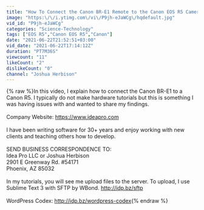 ```yaml
---
title: "How To Connect the Canon BR-E1 Remote to the Canon EOS R5 Camera"
image: "https:\/\/i.ytimg.com\/vi\/P9jh-eJaWCg\/hqdefault.jpg"
vid_id: "P9jh-eJaWCg"
categories: "Science-Technology"
tags: ["EOS R5","Canon EOS R5","Canon"]
date: "2021-06-22T21:52:51+03:00"
vid_date: "2021-06-22T17:14:12Z"
duration: "PT7M36S"
viewcount: "11"
likeCount: "2"
dislikeCount: "0"
channel: "Joshua Herbison"
---
```

{% raw %}In this video, I explain how to connect the Canon BR-E1 to a Canon R5. I typically do not make hardware tutorials but this is something I was having issues with and wanted to share my findings.<br /><br />Company Website: <a rel="nofollow" target="blank" href="https://www.ideapro.com">https://www.ideapro.com</a><br /><br />I have been writing software for 30+ years and enjoy working with new clients and teaching others how to develop.<br /><br />SEND BUSINESS CORRESPONDENCE TO:<br />Idea Pro LLC or Joshua Herbison<br />2901 E Greenway Rd. #54171<br />Phoenix, AZ 85032<br /><br />In my tutorials, you will see me upload files to the server. To upload, I use Sublime Text 3 with SFTP by WBond. <a rel="nofollow" target="blank" href="http://idp.bz/sftp">http://idp.bz/sftp</a><br /><br />WordPress Codex: <a rel="nofollow" target="blank" href="http://idp.bz/wordpress-codex">http://idp.bz/wordpress-codex</a>{% endraw %}
